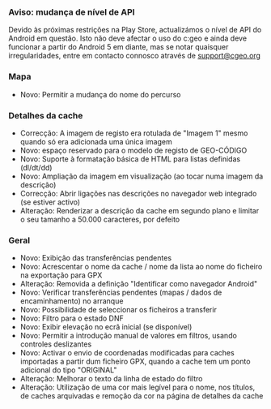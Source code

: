 
### Aviso: mudança de nível de API
Devido às próximas restrições na Play Store, actualizámos o nível de API do Android em questão. Isto não deve afectar o uso do c:geo e ainda deve funcionar a partir do Android 5 em diante, mas se notar quaisquer irregularidades, entre em contacto connosco através de support@cgeo.org

### Mapa
- Novo: Permitir a mudança do nome do percurso

### Detalhes da cache
- Correcção: A imagem de registo era rotulada de "Imagem 1" mesmo quando só era adicionada uma única imagem
- Novo: espaço reservado para o modelo de registo de GEO-CÓDIGO
- Novo: Suporte à formatação básica de HTML para listas definidas (dl/dt/dd)
- Novo: Ampliação da imagem em visualização (ao tocar numa imagem da descrição)
- Correcção: Abrir ligações nas descrições no navegador web integrado (se estiver activo)
- Alteração: Renderizar a descrição da cache em segundo plano e limitar o seu tamanho a 50.000 caracteres, por defeito

### Geral
- Novo: Exibição das transferências pendentes
- Novo: Acrescentar o nome da cache / nome da lista ao nome do ficheiro na exportação para GPX
- Alteração: Removida a definição "Identificar como navegador Android"
- Novo: Verificar transferências pendentes (mapas / dados de encaminhamento) no arranque
- Novo: Possibilidade de seleccionar os ficheiros a transferir
- Novo: Filtro para o estado DNF
- Novo: Exibir elevação no ecrã inicial (se disponível)
- Novo: Permitir a introdução manual de valores em filtros, usando controles deslizantes
- Novo: Activar o envio de coordenadas modificadas para caches importadas a partir dum ficheiro GPX, quando a cache tem um ponto adicional do tipo "ORIGINAL"
- Alteração: Melhorar o texto da linha de estado do filtro
- Alteração: Utilização de uma cor mais legível para o nome, nos títulos, de caches arquivadas e remoção da cor na página de detalhes da cache
